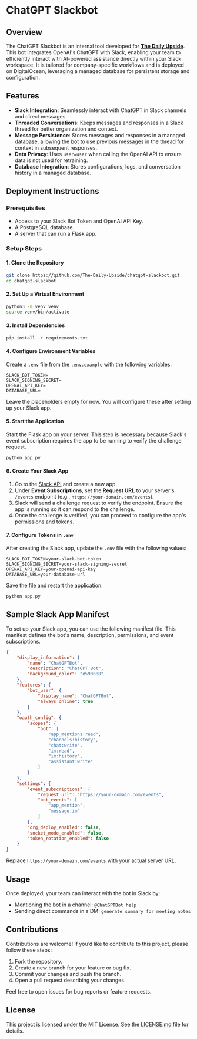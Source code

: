 # ChatGPT Slackbot

## Overview

The ChatGPT Slackbot is an internal tool developed for **[The Daily Upside](https://www.thedailyupside.com)**. This bot integrates OpenAI's ChatGPT with Slack, enabling your team to efficiently interact with AI-powered assistance directly within your Slack workspace. It is tailored for company-specific workflows and is deployed on DigitalOcean, leveraging a managed database for persistent storage and configuration.

## Features

- **Slack Integration**: Seamlessly interact with ChatGPT in Slack channels and direct messages.
- **Threaded Conversations**: Keeps messages and responses in a Slack thread for better organization and context.
- **Message Persistence**: Stores messages and responses in a managed database, allowing the bot to use previous messages in the thread for context in subsequent responses.
- **Data Privacy**: Uses `user=user` when calling the OpenAI API to ensure data is not used for retraining.
- **Database Integration**: Stores configurations, logs, and conversation history in a managed database.

## Deployment Instructions

### Prerequisites

- Access to your Slack Bot Token and OpenAI API Key.
- A PostgreSQL database.
- A server that can run a Flask app.

### Setup Steps

#### 1. Clone the Repository

```bash
git clone https://github.com/The-Daily-Upside/chatgpt-slackbot.git
cd chatgpt-slackbot
```

#### 2. Set Up a Virtual Environment

```bash
python3 -m venv venv
source venv/bin/activate
```

#### 3. Install Dependencies

```bash
pip install -r requirements.txt
```

#### 4. Configure Environment Variables

Create a `.env` file from the `.env.example` with the following variables:

```plaintext
SLACK_BOT_TOKEN=
SLACK_SIGNING_SECRET=
OPENAI_API_KEY=
DATABASE_URL=
```

Leave the placeholders empty for now. You will configure these after setting up your Slack app.

#### 5. Start the Application

Start the Flask app on your server. This step is necessary because Slack's event subscription requires the app to be running to verify the challenge request.

```bash
python app.py
```

#### 6. Create Your Slack App

1. Go to the [Slack API](https://api.slack.com/apps) and create a new app.
2. Under **Event Subscriptions**, set the **Request URL** to your server's `/events` endpoint (e.g., `https://your-domain.com/events`).
3. Slack will send a challenge request to verify the endpoint. Ensure the app is running so it can respond to the challenge.
4. Once the challenge is verified, you can proceed to configure the app's permissions and tokens.

#### 7. Configure Tokens in `.env`

After creating the Slack app, update the `.env` file with the following values:

```plaintext
SLACK_BOT_TOKEN=your-slack-bot-token
SLACK_SIGNING_SECRET=your-slack-signing-secret
OPENAI_API_KEY=your-openai-api-key
DATABASE_URL=your-database-url
```

Save the file and restart the application.

```bash
python app.py
```

## Sample Slack App Manifest

To set up your Slack app, you can use the following manifest file. This manifest defines the bot's name, description, permissions, and event subscriptions.

```json
{
    "display_information": {
        "name": "ChatGPTBot",
        "description": "ChatGPT Bot",
        "background_color": "#590088"
    },
    "features": {
        "bot_user": {
            "display_name": "ChatGPTBot",
            "always_online": true
        }
    },
    "oauth_config": {
        "scopes": {
            "bot": [
                "app_mentions:read",
                "channels:history",
                "chat:write",
                "im:read",
                "im:history",
                "assistant:write"
            ]
        }
    },
    "settings": {
        "event_subscriptions": {
            "request_url": "https://your-domain.com/events",
            "bot_events": [
                "app_mention",
                "message.im"
            ]
        },
        "org_deploy_enabled": false,
        "socket_mode_enabled": false,
        "token_rotation_enabled": false
    }
}
```

Replace `https://your-domain.com/events` with your actual server URL.

## Usage

Once deployed, your team can interact with the bot in Slack by:

- Mentioning the bot in a channel: `@ChatGPTBot help`
- Sending direct commands in a DM: `generate summary for meeting notes`

## Contributions

Contributions are welcome! If you’d like to contribute to this project, please follow these steps:

1. Fork the repository.
2. Create a new branch for your feature or bug fix.
3. Commit your changes and push the branch.
4. Open a pull request describing your changes.

Feel free to open issues for bug reports or feature requests.

## License

This project is licensed under the MIT License. See the [LICENSE.md](LICENSE.md) file for details.
